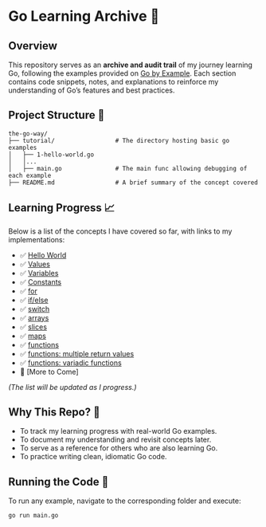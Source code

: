 # Go Learning Archive 📜

## Overview

This repository serves as an **archive and audit trail** of my journey learning Go, following the examples provided on [Go by Example](https://gobyexample.com/). Each section contains code snippets, notes, and explanations to reinforce my understanding of Go’s features and best practices.

## Project Structure 🌳

```
the-go-way/
├── tutorial/                 # The directory hosting basic go examples
│   ├── 1-hello-world.go
│   │...
│   ├── main.go               # The main func allowing debugging of each example
├── README.md                 # A brief summary of the concept covered
```

## Learning Progress 📈

Below is a list of the concepts I have covered so far, with links to my implementations:

- ✅ [Hello World](tutorial/1-hello-world.go/)
- ✅ [Values](tutorial/2-values.go/)
- ✅ [Variables](tutorial/3-variables.go/)
- ✅ [Constants](tutorial/4-constants.go/)
- ✅ [for](tutorial/5-for.go/)
- ✅ [if/else](tutorial/6-if-else.go/)
- ✅ [switch](tutorial/7-switch.go/)
- ✅ [arrays](tutorial/8-arrays.go/)
- ✅ [slices](tutorial/9-slices.go/)
- ✅ [maps](tutorial/10-maps.go/)
- ✅ [functions](tutorial/11-functions.go/)
- ✅ [functions: multiple return values](tutorial/12-multiple-return-values.go/)
- ✅ [functions: variadic functions](tutorial/13-variadic-functions.go/)
- 🔄 [More to Come]

_(The list will be updated as I progress.)_

## Why This Repo? 🤔

- To track my learning progress with real-world Go examples.
- To document my understanding and revisit concepts later.
- To serve as a reference for others who are also learning Go.
- To practice writing clean, idiomatic Go code.

## Running the Code 🏃

To run any example, navigate to the corresponding folder and execute:

```sh
go run main.go
```
